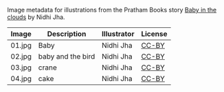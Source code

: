 Image metadata for illustrations from the Pratham Books story [Baby in the clouds](https://storyweaver.org.in/stories/5111-baby-in-the-clouds) by Nidhi Jha.

Image | Description | Illustrator | License
----- | ----------- | ----------- | -------
01.jpg | Baby | Nidhi Jha | [CC-BY](https://creativecommons.org/licenses/by/4.0/)
02.jpg | baby and the bird | Nidhi Jha | [CC-BY](https://creativecommons.org/licenses/by/4.0/)
03.jpg | crane | Nidhi Jha | [CC-BY](https://creativecommons.org/licenses/by/4.0/)
04.jpg | cake | Nidhi Jha | [CC-BY](https://creativecommons.org/licenses/by/4.0/)